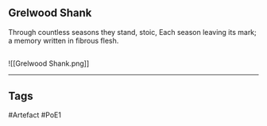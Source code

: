 ## Grelwood Shank
Through countless seasons they stand, stoic,
Each season leaving its mark;
a memory written in fibrous flesh.
##
![[Grelwood Shank.png]]

---
## Tags
#Artefact
#PoE1